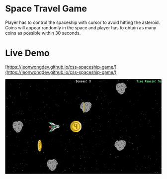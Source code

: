 # Space Travel Game
Player has to control the spaceship with cursor to avoid hitting the asteroid. Coins will appear randomly in the space and player has to obtain as many coins as possible within 30 seconds.
# Live Demo
[https://leonwongdev.github.io/css-spaceship-game/](https://leonwongdev.github.io/css-spaceship-game/)  


![Alt text](spaceship-css.png)
